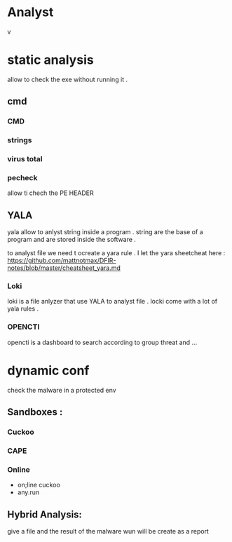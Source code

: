 # Analyst

v

# static analysis 

allow to check the exe without running it .

## cmd

### CMD

### strings 

### virus total 

### pecheck

allow ti chech the PE HEADER 

## YALA 
yala allow to anlyst string inside a program .
string are the base of a program and are stored inside the software .


to analyst file we need t ocreate a yara rule .
I let the yara sheetcheat here : https://github.com/mattnotmax/DFIR-notes/blob/master/cheatsheet_yara.md

### Loki
loki is a file anlyzer that use YALA to analyst file .
locki come with a lot of yala rules .

### OPENCTI

opencti is a dashboard to search according to group threat and ...

# dynamic conf

check the malware in a protected env

## Sandboxes :

### Cuckoo 

### CAPE


### Online 
- on;line cuckoo
- any.run 

## Hybrid Analysis:
give a file and the result of the malware wun will be create as a report 
